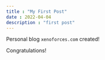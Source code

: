 ```yaml
---
title : "My First Post"
date : 2022-04-04
description : "first post"
---
```


Personal blog `xenoforces.com` created!

Congratulations!
